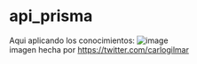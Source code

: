 # api_prisma
Aqui aplicando los conocimientos:
![image](https://user-images.githubusercontent.com/33709574/167231208-582b22a7-01fb-4bb1-962f-88deafb3c9bf.png)
<br>
imagen hecha por https://twitter.com/carlogilmar
